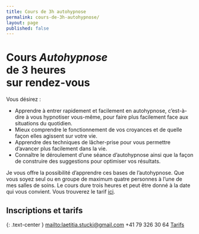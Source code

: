 ```yaml
---
title: Cours de 3h autohypnose
permalink: cours-de-3h-autohypnose/
layout: page
published: false
---
```



# Cours *Autohypnose*<br/>de 3 heures<br/>sur rendez-vous

Vous désirez :

- Apprendre à entrer rapidement et facilement en autohypnose, c’est-à-dire à vous hypnotiser vous-même, pour faire plus facilement face aux situations du quotidien.
- Mieux comprendre le fonctionnement de vos croyances et de quelle façon elles agissent sur votre vie.
- Apprendre des techniques de lâcher-prise pour vous permettre d’avancer plus facilement dans la vie.
- Connaître le déroulement d’une séance d’autohypnose ainsi que la façon de construire des suggestions pour optimiser vos résultats.

Je vous offre la possibilité d’apprendre ces bases de l’autohypnose. Que vous soyez seul ou en groupe de maximum quatre personnes à l’une de mes salles de soins. Le cours dure trois heures et peut être donné à la date qui vous convient. Vous trouverez le tarif [ici](https://laetitia-stucki.ch//tarifs/).


## Inscriptions et tarifs

{: .text-center }
<mailto:laetitia.stucki@gmail.com>
<i class="fa fa-mobile"></i> +41 79 326 30 64
[Tarifs](https://laetitia-stucki.ch//tarifs/)
